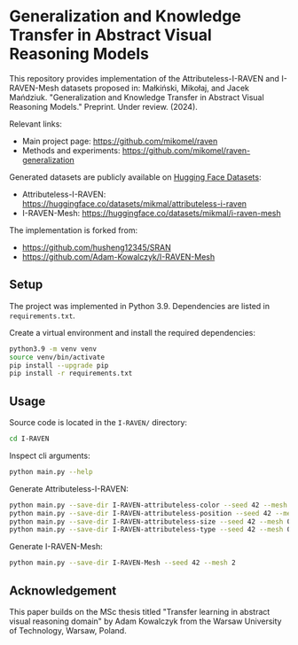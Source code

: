 # Generalization and Knowledge Transfer in Abstract Visual Reasoning Models

This repository provides implementation of the Attributeless-I-RAVEN and I-RAVEN-Mesh datasets proposed in:
Małkiński, Mikołaj, and Jacek Mańdziuk. "Generalization and Knowledge Transfer in Abstract Visual Reasoning Models." Preprint. Under review. (2024).

Relevant links:
* Main project page: https://github.com/mikomel/raven
* Methods and experiments: https://github.com/mikomel/raven-generalization

Generated datasets are publicly available on [Hugging Face Datasets](https://huggingface.co/docs/datasets/index):
* Attributeless-I-RAVEN: https://huggingface.co/datasets/mikmal/attributeless-i-raven
* I-RAVEN-Mesh: https://huggingface.co/datasets/mikmal/i-raven-mesh

The implementation is forked from:
* https://github.com/husheng12345/SRAN
* https://github.com/Adam-Kowalczyk/I-RAVEN-Mesh

## Setup

The project was implemented in Python 3.9.
Dependencies are listed in `requirements.txt`.

Create a virtual environment and install the required dependencies:
```bash
python3.9 -m venv venv
source venv/bin/activate
pip install --upgrade pip
pip install -r requirements.txt
```

## Usage

Source code is located in the `I-RAVEN/` directory:
```bash
cd I-RAVEN
```

Inspect cli arguments:
```bash
python main.py --help
```

Generate Attributeless-I-RAVEN:
```bash
python main.py --save-dir I-RAVEN-attributeless-color --seed 42 --mesh 0 --color
python main.py --save-dir I-RAVEN-attributeless-position --seed 42 --mesh 0 --position
python main.py --save-dir I-RAVEN-attributeless-size --seed 42 --mesh 0 --size
python main.py --save-dir I-RAVEN-attributeless-type --seed 42 --mesh 0 --type
```

Generate I-RAVEN-Mesh:
```bash
python main.py --save-dir I-RAVEN-Mesh --seed 42 --mesh 2
```

## Acknowledgement
This paper builds on the MSc thesis titled "Transfer learning in abstract visual reasoning domain" by Adam Kowalczyk from the Warsaw University of Technology, Warsaw, Poland.
